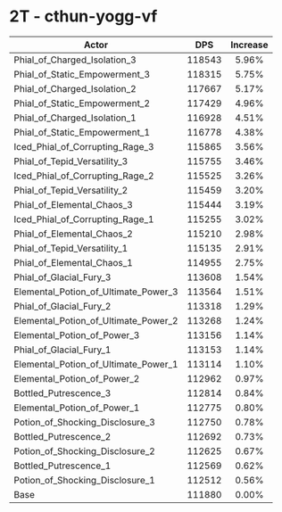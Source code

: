 # 2T - cthun-yogg-vf
| Actor | DPS | Increase |
|---|:---:|:---:|
|Phial_of_Charged_Isolation_3|118543|5.96%|
|Phial_of_Static_Empowerment_3|118315|5.75%|
|Phial_of_Charged_Isolation_2|117667|5.17%|
|Phial_of_Static_Empowerment_2|117429|4.96%|
|Phial_of_Charged_Isolation_1|116928|4.51%|
|Phial_of_Static_Empowerment_1|116778|4.38%|
|Iced_Phial_of_Corrupting_Rage_3|115865|3.56%|
|Phial_of_Tepid_Versatility_3|115755|3.46%|
|Iced_Phial_of_Corrupting_Rage_2|115525|3.26%|
|Phial_of_Tepid_Versatility_2|115459|3.20%|
|Phial_of_Elemental_Chaos_3|115444|3.19%|
|Iced_Phial_of_Corrupting_Rage_1|115255|3.02%|
|Phial_of_Elemental_Chaos_2|115210|2.98%|
|Phial_of_Tepid_Versatility_1|115135|2.91%|
|Phial_of_Elemental_Chaos_1|114955|2.75%|
|Phial_of_Glacial_Fury_3|113608|1.54%|
|Elemental_Potion_of_Ultimate_Power_3|113564|1.51%|
|Phial_of_Glacial_Fury_2|113318|1.29%|
|Elemental_Potion_of_Ultimate_Power_2|113268|1.24%|
|Elemental_Potion_of_Power_3|113156|1.14%|
|Phial_of_Glacial_Fury_1|113153|1.14%|
|Elemental_Potion_of_Ultimate_Power_1|113114|1.10%|
|Elemental_Potion_of_Power_2|112962|0.97%|
|Bottled_Putrescence_3|112814|0.84%|
|Elemental_Potion_of_Power_1|112775|0.80%|
|Potion_of_Shocking_Disclosure_3|112750|0.78%|
|Bottled_Putrescence_2|112692|0.73%|
|Potion_of_Shocking_Disclosure_2|112625|0.67%|
|Bottled_Putrescence_1|112569|0.62%|
|Potion_of_Shocking_Disclosure_1|112512|0.56%|
|Base|111880|0.00%|
